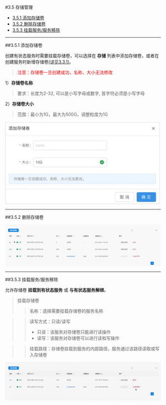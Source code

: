 #3.5 存储管理

- [3.5.1 添加存储卷](#jump1)
- [3.5.2 删除存储卷](#jump2)
- [3.5.3 挂载服务/服务移除](#jump3)

***
##<span id="jump1">3.5.1 添加存储卷</span>

创建有状态服务时需要挂载存储卷，可以选择在 **存储** 列表中添加存储卷，或者在创建服务时新增存储卷[(详见3.3.1)](fu-wu-guan-li.md "详见3.3.1")。

><span style="color:red">注意：存储卷一旦创建成功，名称、大小无法修改</span>

1）**存储卷名称**
>要求：长度为2-32, 可以是小写字母或数字, 首字符必须是小写字母

2）**存储卷大小**

>范围：最小为1G，最大为500G，调整粒度为1G

![](_figures/user-guide/app-storage.jpeg)

***
##<span id="jump2">3.5.2 删除存储卷</span>

![](_figures/user-guide/storage-delete.gif)

***
##<span id="jump3">3.5.3 挂载服务/服务移除</span>

允许存储卷 **挂载到有状态服务** 或 **与有状态服务解绑**。

>挂载存储卷
>>名称：选择需要挂载存储卷的服务名称

>>读写方式：只读/读写
>> - 只读：该服务对存储卷只能进行读操作
>> - 读写：该服务对存储卷可以进行读和写操作

>>挂载路径：存储卷挂载到服务的内部路径，服务通过该路径读取或写入存储卷

![](_figures/user-guide/storage-mount.gif)